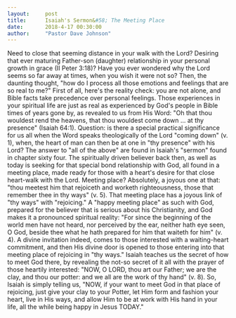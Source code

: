 ```yaml
---
layout:     post
title:      Isaiah's Sermon&#58; The Meeting Place
date:       2018-4-17 00:30:00
author:     "Pastor Dave Johnson"
---
```


Need to close that seeming distance in your walk with the Lord? Desiring that ever maturing Father-son (daughter) relationship in your personal growth in grace (II Peter 3:18)? Have you ever wondered why the Lord seems so far away at times, when you wish it were not so? Then, the daunting thought, "how do I process all those emotions and feelings that are so real to me?" First of all, here's the reality check: you are not alone, and Bible facts take precedence over personal feelings. Those experiences in your spiritual life are just as real as experienced by God's people in Bible times of years gone by, as revealed to us from His Word: "Oh that thou wouldest rend the heavens, that thou wouldest come down ... at thy presence" (Isaiah 64:1). Question: is there a special practical significance for us all when the Word speaks theologically of the Lord "coming down" (v. 1), when, the heart of man can then be at one in "thy presence" with his Lord? The answer to "all of the above" are found in Isaiah's "sermon" found in chapter sixty four. The spiritually driven believer back then, as well as today is seeking for that special bond relationship with God, all found in a meeting place, made ready for those with a heart's desire for that close heart-walk with the Lord. Meeting place? Absolutely, a joyous one at that: "thou meetest him that rejoiceth and worketh righteousness, those that remember thee in thy ways" (v. 5). That meeting place has a joyous link of "thy ways" with "rejoicing." A "happy meeting place" as such with God, prepared for the believer that is serious about his Christianity, and God makes it a pronounced spiritual reality: "For since the beginning of the world men have not heard, nor perceived by the ear, neither hath eye seen, O God, beside thee what he hath prepared for him that waiteth for him" (v. 4). A divine invitation indeed, comes to those interested with a waiting-heart commitment, and then His divine door is opened to those entering into that meeting place of rejoicing in "thy ways." Isaiah teaches us the secret of how to meet God there, by revealing the not-so secret of it all with the prayer of those heartily interested: "NOW, O LORD, thou art our Father; we are the clay, and thou our potter: and we all are the work of thy hand" (v. 8). So, Isaiah is simply telling us, "NOW, if your want to meet God in that place of rejoicing, just give your clay to your Potter, let Him form and fashion your heart, live in His ways, and allow Him to be at work with His hand in your life, all the while being happy in Jesus TODAY."
